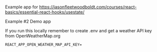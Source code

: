 Example app for https://jasonfleetwoodboldt.com/courses/react-basics/essential-react-hooks/usestate/

Example #2 Demo app

If you run this locally remember to create .env and get a weather API key from OpenWeatherMap.org

```
REACT_APP_OPEN_WEATHER_MAP_API_KEY=
```
